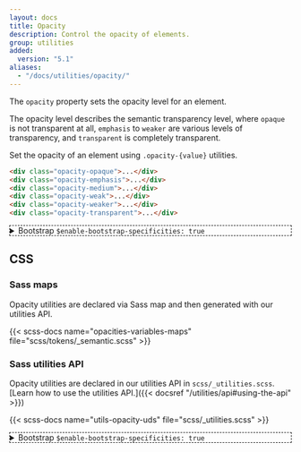 ```yaml
---
layout: docs
title: Opacity
description: Control the opacity of elements.
group: utilities
added:
  version: "5.1"
aliases:
  - "/docs/utilities/opacity/"
---
```


The `opacity` property sets the opacity level for an element.

The opacity level describes the semantic transparency level, where `opaque` is not transparent at all, `emphasis` to `weaker` are various levels of transparency, and `transparent` is completely transparent.

Set the opacity of an element using `.opacity-{value}` utilities.

<!--TODO-->

<div class="bd-example d-sm-flex">
  <div class="opacity-opaque p-3 m-2 bg-primary fw-bold"></div>
  <div class="opacity-emphasis p-3 m-2 bg-primary fw-bold"></div>
  <div class="opacity-medium p-3 m-2 bg-primary fw-bold"></div>
  <div class="opacity-weak p-3 m-2 bg-primary fw-bold"></div>
  <div class="opacity-weaker p-3 m-2 bg-primary fw-bold"></div>
  <div class="opacity-transparent p-3 m-2 bg-primary fw-bold"></div>
</div>

```html
<div class="opacity-opaque">...</div>
<div class="opacity-emphasis">...</div>
<div class="opacity-medium">...</div>
<div class="opacity-weak">...</div>
<div class="opacity-weaker">...</div>
<div class="opacity-transparent">...</div>
```

<details style="border: 1px dashed black" class="p-2 mb-4">
<summary>Bootstrap <span class="tag tag-sm float-end"><code>$enable-bootstrap-specificities: true</code></span></summary>

<div class="alert alert-info alert-sm mt-2 mb-4" role="alert">
  <span class="alert-icon"><span class="visually-hidden">Info</span></span>
  <p>This part is enabled only with `$enable-bootstrap-specificities`</p>
</div>

The `opacity` property sets the opacity level for an element.

The opacity level describes the transparency level, where `1` is not transparent at all, `.5` is 50% visible, and `0` is completely transparent.

Set the `opacity` of an element using `.opacity-{value}` utilities.

<!--
  Boosted mod:
  - Removed .text-light and .rounded classes
  - Removed div text content to avoid a11y issue with semi-transparent text
-->
<div class="bd-example d-sm-flex">
  <div class="opacity-100 p-3 m-2 bg-primary fw-bold"></div>
  <div class="opacity-75 p-3 m-2 bg-primary fw-bold"></div>
  <div class="opacity-50 p-3 m-2 bg-primary fw-bold"></div>
  <div class="opacity-25 p-3 m-2 bg-primary fw-bold"></div>
  <div class="opacity-0 p-3 m-2 bg-primary fw-bold"></div>
</div>

```html
<div class="opacity-100">...</div>
<div class="opacity-75">...</div>
<div class="opacity-50">...</div>
<div class="opacity-25">...</div>
<div class="opacity-0">...</div>
```
</details>

## CSS

### Sass maps

Opacity utilities are declared via Sass map and then generated with our utilities API.

{{< scss-docs name="opacities-variables-maps" file="scss/tokens/_semantic.scss" >}}

### Sass utilities API

Opacity utilities are declared in our utilities API in `scss/_utilities.scss`. [Learn how to use the utilities API.]({{< docsref "/utilities/api#using-the-api" >}})

{{< scss-docs name="utils-opacity-uds" file="scss/_utilities.scss" >}}

<details style="border: 1px dashed black" class="p-2 mb-4">
<summary>Bootstrap <span class="tag tag-sm float-end"><code>$enable-bootstrap-specificities: true</code></span></summary>

<div class="alert alert-info alert-sm mt-2 mb-4" role="alert">
  <span class="alert-icon"><span class="visually-hidden">Info</span></span>
  <p>This part is enabled only with `$enable-bootstrap-specificities`</p>
</div>
{{< scss-docs name="utils-opacity" file="scss/_utilities.scss" >}}
</details>
